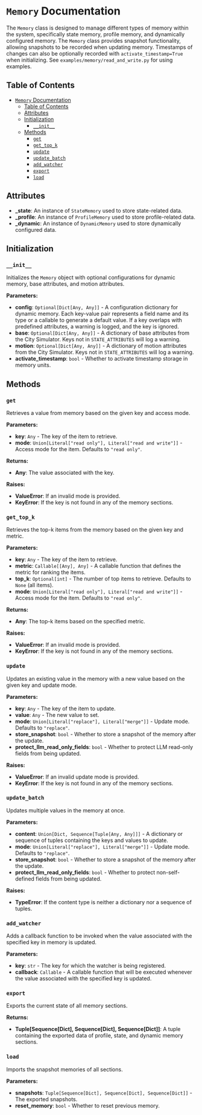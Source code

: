 # `Memory` Documentation

The `Memory` class is designed to manage different types of memory within the system, specifically state memory, profile memory, and dynamically configured memory. The `Memory` class provides snapshot functionality, allowing snapshots to be recorded when updating memory. Timestamps of changes can also be optionally recorded with `activate_timestamp=True` when initializing. See `examples/memory/read_and_write.py` for using examples.

## Table of Contents

- [`Memory` Documentation](#memory-documentation)
  - [Table of Contents](#table-of-contents)
  - [Attributes](#attributes)
  - [Initialization](#initialization)
    - [`__init__`](#__init__)
  - [Methods](#methods)
    - [`get`](#get)
    - [`get_top_k`](#get_top_k)
    - [`update`](#update)
    - [`update_batch`](#update_batch)
    - [`add_watcher`](#add_watcher)
    - [`export`](#export)
    - [`load`](#load)

## Attributes

- **_state**: An instance of `StateMemory` used to store state-related data.
- **_profile**: An instance of `ProfileMemory` used to store profile-related data.
- **_dynamic**: An instance of `DynamicMemory` used to store dynamically configured data.

## Initialization

### `__init__`

Initializes the `Memory` object with optional configurations for dynamic memory, base attributes, and motion attributes.

**Parameters:**

- **config**: `Optional[Dict[Any, Any]]` - A configuration dictionary for dynamic memory. Each key-value pair represents a field name and its type or a callable to generate a default value. If a key overlaps with predefined attributes, a warning is logged, and the key is ignored.
- **base**: `Optional[Dict[Any, Any]]` - A dictionary of base attributes from the City Simulator. Keys not in `STATE_ATTRIBUTES` will log a warning.
- **motion**: `Optional[Dict[Any, Any]]` - A dictionary of motion attributes from the City Simulator. Keys not in `STATE_ATTRIBUTES` will log a warning.
- **activate_timestamp**: `bool` - Whether to activate timestamp storage in memory units.

## Methods

### `get`

Retrieves a value from memory based on the given key and access mode.

**Parameters:**

- **key**: `Any` - The key of the item to retrieve.
- **mode**: `Union[Literal["read only"], Literal["read and write"]]` - Access mode for the item. Defaults to `"read only"`.

**Returns:**

- **Any**: The value associated with the key.

**Raises:**

- **ValueError**: If an invalid mode is provided.
- **KeyError**: If the key is not found in any of the memory sections.

### `get_top_k`

Retrieves the top-k items from the memory based on the given key and metric.

**Parameters:**

- **key**: `Any` - The key of the item to retrieve.
- **metric**: `Callable[[Any], Any]` - A callable function that defines the metric for ranking the items.
- **top_k**: `Optional[int]` - The number of top items to retrieve. Defaults to `None` (all items).
- **mode**: `Union[Literal["read only"], Literal["read and write"]]` - Access mode for the item. Defaults to `"read only"`.

**Returns:**

- **Any**: The top-k items based on the specified metric.

**Raises:**

- **ValueError**: If an invalid mode is provided.
- **KeyError**: If the key is not found in any of the memory sections.

### `update`

Updates an existing value in the memory with a new value based on the given key and update mode.

**Parameters:**

- **key**: `Any` - The key of the item to update.
- **value**: `Any` - The new value to set.
- **mode**: `Union[Literal["replace"], Literal["merge"]]` - Update mode. Defaults to `"replace"`.
- **store_snapshot**: `bool` - Whether to store a snapshot of the memory after the update.
- **protect_llm_read_only_fields**: `bool` - Whether to protect LLM read-only fields from being updated.

**Raises:**

- **ValueError**: If an invalid update mode is provided.
- **KeyError**: If the key is not found in any of the memory sections.

### `update_batch`

Updates multiple values in the memory at once.

**Parameters:**

- **content**: `Union[Dict, Sequence[Tuple[Any, Any]]]` - A dictionary or sequence of tuples containing the keys and values to update.
- **mode**: `Union[Literal["replace"], Literal["merge"]]` - Update mode. Defaults to `"replace"`.
- **store_snapshot**: `bool` - Whether to store a snapshot of the memory after the update.
- **protect_llm_read_only_fields**: `bool` - Whether to protect non-self-defined fields from being updated.

**Raises:**

- **TypeError**: If the content type is neither a dictionary nor a sequence of tuples.

### `add_watcher`

Adds a callback function to be invoked when the value associated with the specified key in memory is updated.

**Parameters:**

- **key**: `str` - The key for which the watcher is being registered.
- **callback**: `Callable` - A callable function that will be executed whenever the value associated with the specified key is updated.

### `export`

Exports the current state of all memory sections.

**Returns:**

- **Tuple[Sequence[Dict], Sequence[Dict], Sequence[Dict]]**: A tuple containing the exported data of profile, state, and dynamic memory sections.

### `load`

Imports the snapshot memories of all sections.

**Parameters:**

- **snapshots**: `Tuple[Sequence[Dict], Sequence[Dict], Sequence[Dict]]` - The exported snapshots.
- **reset_memory**: `bool` - Whether to reset previous memory.
